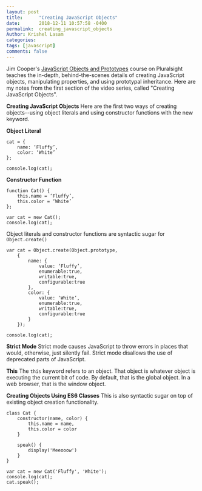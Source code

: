 ```yaml
---
layout: post
title:      "Creating JavaScript Objects"
date:       2018-12-11 10:57:58 -0400
permalink:  creating_javascript_objects
Author: Krishel Lasam
categories: 
tags: [javascript]
comments: false
---
```


Jim Cooper's [JavaScript Objects and Prototypes](https://app.pluralsight.com/library/courses/javascript-objects-prototypes/table-of-contents) course on Pluralsight teaches the in-depth, behind-the-scenes details of creating JavaScript objects, manipulating properties, and using prototypal inheritance. Here are my notes from the first section of the video series, called "Creating JavaScript Objects".

**Creating JavaScript Objects**
Here are the first two ways of creating objects--using object literals and using constructor functions with the new keyword.

**Object Literal**
```
cat = {
    name: ‘Fluffy’, 
    color: ‘White’
};

console.log(cat);
```
**Constructor Function**
```
function Cat() { 
    this.name = ‘Fluffy’,
    this.color = ‘White’ 
};

var cat = new Cat();
console.log(cat);
```
Object literals and constructor functions are syntactic sugar for `Object.create()`
```
var cat = Object.create(Object.prototype,
    { 
        name: { 
            value: ‘Fluffy’, 
            enumerable:true, 
            writable:true, 
            configurable:true 
        },
        color: { 
            value: ‘White’, 
            enumerable:true, 
            writable:true, 
            configurable:true
        }
    });
    
console.log(cat);
```
**Strict Mode**
Strict mode causes JavaScript to throw errors in places that would, otherwise, just silently fail. Strict mode disallows the use of deprecated parts of JavaScript.

**This**
The `this` keyword refers to an object. That object is whatever object is executing the current bit of code. By default, that is the global object. In a web browser, that is the window object.

**Creating Objects Using ES6 Classes**
This is also syntactic sugar on top of existing object creation functionality.
```
class Cat {
    constructor(name, color) {
        this.name = name,
        this.color = color
    }
    
    speak() {
        display('Meeooow')
    }
}

var cat = new Cat('Fluffy', 'White');
console.log(cat);
cat.speak();
```
